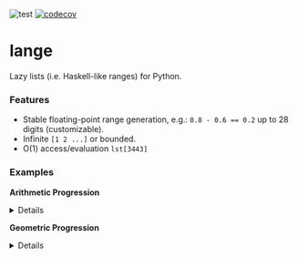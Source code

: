 ![test](https://github.com/davips/lange/workflows/test/badge.svg)
[![codecov](https://codecov.io/gh/davips/lange/branch/main/graph/badge.svg)](https://codecov.io/gh/davips/lange)

# lange
Lazy lists (i.e. Haskell-like ranges) for Python.

### Features
 * Stable floating-point range generation, e.g.: `0.8 - 0.6 == 0.2` up to 28 digits (customizable).
 * Infinite `[1 2 ...]` or bounded.
 * O(1) access/evaluation `lst[3443]`


### Examples

**Arithmetic Progression** <details>
<p>

```python3

# "Forbidden" syntax.
import lange
print(-[0.6, 0.8, ..., 2])
# [0.6 0.8 1.0 1.2 1.4 1.6 1.8 2.0]
```

```python3

# Conservative syntax.
from lange_ import a_
print(a_[0.6, 0.8, ..., 2])
# [0.6 0.8 1.0 1.2 1.4 1.6 1.8 2.0]
```

```python3

pr = a_[0.6, 0.8, ...]
print(pr[:5])
# [0.6 0.8 1.0 1.2 1.4]
```


</p>
</details>

**Geometric Progression** <details>
<p>

```python3

# "Forbidden" syntax.
import lange
print(~[0.4, 0.8, ..., 2])
# [0.4 0.8 1.6]
```

```python3

# Conservative syntax.
from lange_ import g_
print(g_[0.4, 0.8, ..., 2])
# [0.4 0.8 1.6]
```

```python3

pr = g_[0.4, 0.8, ...]
print(pr[:5])
# [0.4 0.8 1.6 3.2 6.4]
```


</p>
</details>
